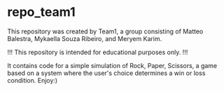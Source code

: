 # repo_team1
This repository was created by Team1, a group consisting of Matteo Balestra, Mykaella Souza Ribeiro, and Meryem Karim.

!!! This repository is intended for educational purposes only. !!!

It contains code for a simple simulation of Rock, Paper, Scissors, a game based on a system where the user's choice determines a win or loss condition.
Enjoy:)
